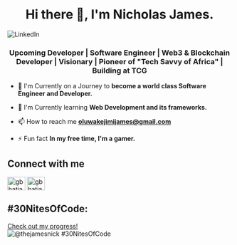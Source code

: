 <h1 align="center">Hi there 👋, I'm Nicholas James.</h1>

![LinkedIn](https://github.com/user-attachments/assets/7aa38e17-3a1b-491f-822c-6f06891446e5)

<h3 align="center"> Upcoming Developer | Software Engineer | Web3 & Blockchain Developer | Visionary | Pioneer of "Tech Savvy of Africa" | Building at TCG </h3>


- 🔭 I'm Currently on a Journey to **become a world class Software Engineer and Developer.**
  
- 🌱 I'm Currently learning **Web Development and its frameworks.**

- 📫 How to reach me **oluwakejimijames@gmail.com**
  
- ⚡ Fun fact **In my free time, I'm a gamer.**

## Connect with me
<p align="left">
<a href="https://twitter.com/notnicksol" target="blank"><img align="center" src="https://cdn.jsdelivr.net/npm/simple-icons@3.0.1/icons/twitter.svg" alt="gbhatia30" height="30" width="40" /></a>
<a href="https://www.linkedin.com/in/thejamesnick/" target="blank"><img align="center" src="https://cdn.jsdelivr.net/npm/simple-icons@3.0.1/icons/linkedin.svg" alt="gbhatia30" height="30" width="40" /></a>
</p>

## #30NitesOfCode:
  [Check out my progress!](https://www.codedex.io/@thejamesnick/30-nites-of-code)  
  ![@thejamesnick #30NitesOfCode](https://www.codedex.io/api/petStatus?user=thejamesnick)
